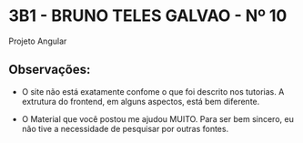 # 3B1 - BRUNO TELES GALVAO - Nº 10
Projeto Angular


<p>   </p>
<p>   </p>
<p>   </p>
<p>   </p>
<p>   </p>
<p>   </p>

## Observações:

- O site não está exatamente confome o que foi descrito nos tutorias. A extrutura do frontend, em alguns aspectos, está bem diferente.

- O Material que você postou me ajudou MUITO. Para ser bem sincero, eu não tive a necessidade de pesquisar por outras fontes.  
